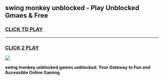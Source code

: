 
## swing monkey unblocked - Play Unblocked Gmaes & Free
<h3>
<a href="https://news.freeplayer.one?title=swing_monkey_unblocked&ref=23F">CLICK TO PLAY</a></h3>
<hr>

<h3>
<a href="https://news.freeplayer.one?title=swing_monkey_unblocked&ref=23F">CLICK 2 PLAY</a>
  
</h3>

<a href="https://news.freeplayer.one?title=swing_monkey_unblocked&ref=23F/"><img src="https://clearcache.store/games.png"></a>


**swing monkey unblocked games unblocked: Your Gateway to Fun and Accessible Online Gaming**
